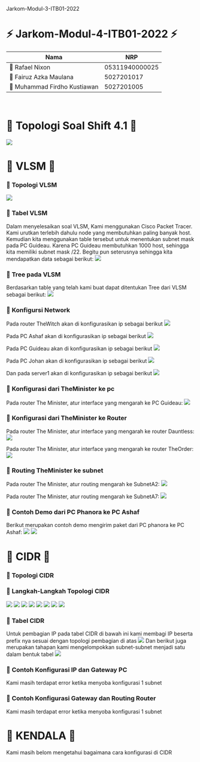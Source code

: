 Jarkom-Modul-3-ITB01-2022

# :zap: **Jarkom-Modul-4-ITB01-2022** :zap:

| Nama                               | NRP            |
|------------------------------------|----------------|
| 	:adult: Rafael Nixon              | 05311940000025 |
| 	:adult: Fairuz Azka Maulana       | 5027201017     |
| 	:adult: Muhammad Firdho Kustiawan | 5027201005     | 
<br/>

# :large_blue_circle: **Topologi Soal Shift 4.1** :large_blue_circle: 

<img src="/img/soal_shift_4.1.png">
<br>

# :large_blue_circle: **VLSM** :large_blue_circle: 
### :triangular_flag_on_post: **Topologi VLSM**
<img src="/img/VLSM.png">
<br>

### :triangular_flag_on_post: **Tabel VLSM**
Dalam menyelesaikan soal VLSM, Kami menggunakan Cisco Packet Tracer. Kami urutkan terlebih dahulu node yang membutuhkan paling banyak host. Kemudian kita menggunakan table tersebut untuk menentukan subnet mask pada PC Guideau. Karena PC Guideau membutuhkan 1000 host, sehingga kita memiliki subnet mask /22. Begitu pun seterusnya sehingga kita mendapatkan data sebagai berikut:
<img src="/img/Tabel-VLSM.png">
<br>

### :rocket: **Tree pada VLSM** 
Berdasarkan table yang telah kami buat dapat ditentukan Tree dari VLSM sebagai berikut:
<img src="/img/Tree-VLSM.png">

### :rocket: **Konfigursi Network** 
Pada router TheWitch akan di konfigurasikan ip sebagai berikut
<img src="/img/TheWitch.png">
<br>

Pada PC Ashaf akan di konfigurasikan ip sebagai berikut
<img src="/img/Ashaf.png">
<br>

Pada PC Guideau akan di konfigurasikan ip sebagai berikut
<img src="/img/Guideau.png">
<br>

Pada PC Johan akan di konfigurasikan ip sebagai berikut
<img src="/img/Johan.png">
<br>

Dan pada server1 akan di konfigurasikan ip sebagai berikut
<img src="/img/Server1.png">
<br>

### :rocket: **Konfigurasi dari TheMinister ke pc** 
Pada router The Minister, atur interface yang mengarah ke PC Guideau:
<img src="/img/TheMinister-Fa00-keGuideau.png">
<br>

### :rocket: **Konfigurasi dari TheMinister ke Router** 
Pada router The Minister, atur interface yang mengarah ke router Dauntless:
<img src="/img/TheMinister-Fa01-keRouterDauntless.png">
<br>

Pada router The Minister, atur interface yang mengarah ke router TheOrder:
<img src="/img/TheMinister-Fa01-keRouterTheOrder.png">
<br>

### :rocket: **Routing TheMinister ke subnet** 
Pada router The Minister, atur routing mengarah ke SubnetA2:
<img src="/img/TheMinister-Routing-keSubnetA2.png">
<br>

Pada router The Minister, atur routing mengarah ke SubnetA7:
<img src="/img/TheMinister-Routing-keSubnetA7.png">
<br>

### :rocket: **Contoh Demo dari PC Phanora ke PC Ashaf** 
Berikut merupakan contoh demo mengirim paket dari PC phanora ke PC Ashaf:
<img src="/img/contohPhanoraKeAshaf.jpg">
<img src="/img/contohPhanoraKeAshaf2.jpg">
<br>




# :large_blue_circle: **CIDR** :large_blue_circle:

### :triangular_flag_on_post: **Topologi CIDR**
### :triangular_flag_on_post: **Langkah-Langkah Topologi CIDR**
<img src="/img/CIDR-Langkah1.png">
<img src="/img/CIDR-Langkah2.png">
<img src="/img/CIDR-Langkah3.png">
<img src="/img/CIDR-Langkah4.png">
<img src="/img/CIDR-Langkah5.png">
<img src="/img/CIDR-Langkah6.png">
<img src="/img/CIDR-Langkah7.png">
<img src="/img/CIDR-Langkah8.png">
<br>

### :triangular_flag_on_post: **Tabel CIDR**
Untuk pembagian IP pada tabel CIDR di bawah ini kami membagi IP beserta prefix nya sesuai dengan topologi pembagian di atas 
<img src="/img/Tabel-CIDR.png">
Dan berikut juga merupakan tahapan kami mengelompokkan subnet-subnet menjadi satu dalam bentuk tabel
<img src="/img/steppembagian.png">
<br>


### :rocket: **Contoh Konfigurasi IP dan Gateway PC** 
Kami masih terdapat error ketika menyoba konfigurasi 1 subnet
<br>

### :rocket: **Contoh Konfigurasi Gateway dan Routing Router** 
Kami masih terdapat error ketika menyoba konfigurasi 1 subnet
<br>


# :large_blue_circle: **KENDALA** :large_blue_circle:
Kami masih belom mengetahui bagaimana cara konfigurasi di CIDR
